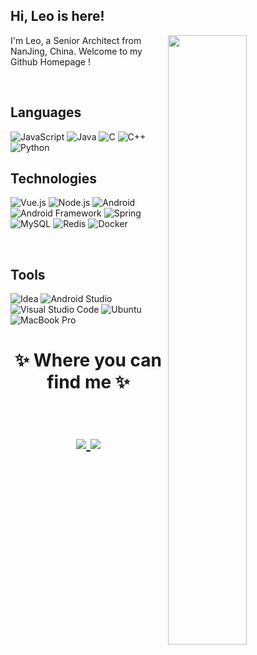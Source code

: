 ## Hi, Leo is here!

[<img align="right" width="50%" src="https://github-readme-stats.vercel.app/api?username=leo94666&theme=gruvbox&show_icons=true">](https://metrics.lecoq.io/ouuan?template=classic)

I'm Leo, a Senior Architect from NanJing, China.
Welcome to my Github Homepage !

  <br/>

## Languages

![JavaScript](https://img.shields.io/badge/-JavaScript-535D6C?&logo=JavaScript&logoColor=violet)
![Java](https://img.shields.io/badge/-Java-535D6C?&logo=Java)
![C](https://img.shields.io/badge/-C-535D6C?&logo=c)
![C++](https://img.shields.io/badge/-C++-535D6C?&logo=c%2B%2B)
![Python](https://img.shields.io/badge/-Python-535D6C?&logo=Python)
  <br/>

## Technologies

![Vue.js](https://img.shields.io/badge/-Vue.js-535D6C?&logo=Vue%2Ejs)
![Node.js](https://img.shields.io/badge/-Node.js-535D6C?&logo=node%2Ejs)
![Android](https://img.shields.io/badge/-Android-535D6C?&logo=Android)
![Android Framework](https://img.shields.io/badge/-Android%20Framework-535D6C?&logo=Android)
![Spring](https://img.shields.io/badge/-Spring-535D6C?&logo=Spring)
![MySQL](https://img.shields.io/badge/-Mysql-535D6C?&logo=mysql)
![Redis](https://img.shields.io/badge/-Redis-535D6C?&logo=Redis)
![Docker](https://img.shields.io/badge/-Docker-535D6C?&logo=Docker)

  <br/>

## Tools
![Idea](https://img.shields.io/badge/-Intellij%20Idea-535D6C?&logo=intellij-idea)
![Android Studio](https://img.shields.io/badge/-Android%20Studio-535D6C?&logo=Android-Studio)
![Visual Studio Code](https://img.shields.io/badge/-Visual%20Studio%20Code-535D6C?&logo=Visual-Studio-Code)
![Ubuntu](https://img.shields.io/badge/-Ubuntu-535D6C?&logo=Ubuntu)
![MacBook Pro](https://img.shields.io/badge/-Macbook%20Pro-535D6C?&logo=apple)


<h1 align="center">
✨ Where you can find me ✨

<p align="center">
  <br/>
  <a href="https://leo94666.github.io/">
    <img src="https://img.shields.io/badge/LBlogger-%230077B5.svg?&style=flat-square&logo=linkedin&logoColor=white">
  </a>
  
  <a href="https://github.com/parth-27">
    <img src="https://img.shields.io/badge/Github-%230A0A0A.svg?&style=flat-square&logo=Github&logoColor=white">  
  </a>
</p>
</h1>


